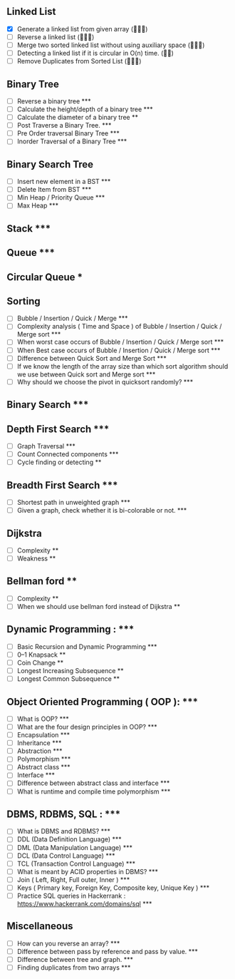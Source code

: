 ## Linked List

- [x] Generate a linked list from given array (🔴🔴🔴)
- [ ] Reverse a linked list (🔴🔴🔴)
- [ ] Merge two sorted linked list without using auxiliary space (🔴🔴🔴)
- [ ] Detecting a linked list if it is circular in O(n) time. (🔴🔴)
- [ ] Remove Duplicates from Sorted List (🔴🔴🔴)

## Binary Tree

- [ ] Reverse a binary tree \*\*\*
- [ ] Calculate the height/depth of a binary tree \*\*\*
- [ ] Calculate the diameter of a binary tree \*\*
- [ ] Post Traverse a Binary Tree. \*\*\*
- [ ] Pre Order traversal Binary Tree \*\*\*
- [ ] Inorder Traversal of a Binary Tree \*\*\*

## Binary Search Tree

- [ ] Insert new element in a BST \*\*\*
- [ ] Delete Item from BST \*\*\*
- [ ] Min Heap / Priority Queue \*\*\*
- [ ] Max Heap \*\*\*

## Stack \*\*\*

## Queue \*\*\*

## Circular Queue \*

## Sorting

- [ ] Bubble / Insertion / Quick / Merge \*\*\*
- [ ] Complexity analysis ( Time and Space ) of Bubble / Insertion / Quick / Merge sort \*\*\*
- [ ] When worst case occurs of Bubble / Insertion / Quick / Merge sort \*\*\*
- [ ] When Best case occurs of Bubble / Insertion / Quick / Merge sort \*\*\*
- [ ] Difference between Quick Sort and Merge Sort \*\*\*
- [ ] If we know the length of the array size than which sort algorithm should we use between Quick sort and Merge sort \*\*\*
- [ ] Why should we choose the pivot in quicksort randomly? \*\*\*

## Binary Search \*\*\*

## Depth First Search \*\*\*

- [ ] Graph Traversal \*\*\*
- [ ] Count Connected components \*\*\*
- [ ] Cycle finding or detecting \*\*

## Breadth First Search \*\*\*

- [ ] Shortest path in unweighted graph \*\*\*
- [ ] Given a graph, check whether it is bi-colorable or not. \*\*\*

## Dijkstra

- [ ] Complexity \*\*
- [ ] Weakness \*\*

## Bellman ford \*\*

- [ ] Complexity \*\*
- [ ] When we should use bellman ford instead of Dijkstra \*\*

## Dynamic Programming : \*\*\*

- [ ] Basic Recursion and Dynamic Programming \*\*\*
- [ ] 0–1 Knapsack \*\*
- [ ] Coin Change \*\*
- [ ] Longest Increasing Subsequence \*\*
- [ ] Longest Common Subsequence \*\*

## Object Oriented Programming ( OOP ): \*\*\*

- [ ] What is OOP? \*\*\*
- [ ] What are the four design principles in OOP? \*\*\*
- [ ] Encapsulation \*\*\*
- [ ] Inheritance \*\*\*
- [ ] Abstraction \*\*\*
- [ ] Polymorphism \*\*\*
- [ ] Abstract class \*\*\*
- [ ] Interface \*\*\*
- [ ] Difference between abstract class and interface \*\*\*
- [ ] What is runtime and compile time polymorphism \*\*\*

## DBMS, RDBMS, SQL : \*\*\*

- [ ] What is DBMS and RDBMS? \*\*\*
- [ ] DDL (Data Definition Language) \*\*\*
- [ ] DML (Data Manipulation Language) \*\*\*
- [ ] DCL (Data Control Language) \*\*\*
- [ ] TCL (Transaction Control Language) \*\*\*
- [ ] What is meant by ACID properties in DBMS? \*\*\*
- [ ] Join ( Left, Right, Full outer, Inner ) \*\*\*
- [ ] Keys ( Primary key, Foreign Key, Composite key, Unique Key ) \*\*\*
- [ ] Practice SQL queries in Hackerrank : https://www.hackerrank.com/domains/sql \*\*\*

## Miscellaneous

- [ ] How can you reverse an array? \*\*\*
- [ ] Difference between pass by reference and pass by value. \*\*\*
- [ ] Difference between tree and graph. \*\*\*
- [ ] Finding duplicates from two arrays \*\*\*
